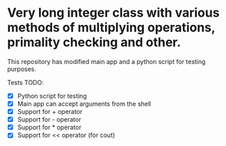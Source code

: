 # Very long integer class with various methods of multiplying operations, primality checking and other.

This repository has modified main app and a python script for testing purposes.

Tests TODO:
* [X] Python script for testing
* [X] Main app can accept arguments from the shell 
* [X] Support for + operator
* [X] Support for - operator
* [X] Support for * operator
* [X] Support for << operator (for cout)